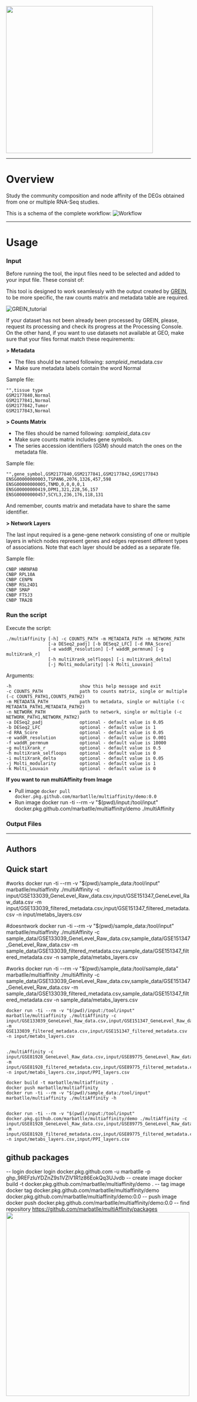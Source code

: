 <img src=".img/multiAffinty-logo.png" width="400">


-------------------------------------------------------------------------------------------
# Overview
Study the community composition and node affinity of the DEGs obtained from one or multiple RNA-Seq studies.

This is a schema of the complete workflow:
![Workflow](.img/multiAffinity_workflow.png)

-------------------------------------------------------------------------------------------

# Usage
### Input
Before running the tool, the input files need to be selected and added to your input file. These consist of:

This tool is designed to work seamlessly with the output created by [GREIN](http://www.ilincs.org/apps/grein/?gse=), to be more specific, the raw counts matrix and metadata table are required. 

![GREIN_tutorial](.img/tutorial_grein.png)

If your dataset has not been already been processed by GREIN, please, request its processing and check its progress at the Processing Console. On the other hand, if you want to use datasets not available at GEO, make sure that your files format match these requirements:

**> Metadata**
* The files should be named following: *sampleid*_metadata.csv
* Make sure metadata labels contain the word Normal

Sample file:

    "",tissue type
    GSM2177840,Normal
    GSM2177841,Normal
    GSM2177842,Tumor
    GSM2177843,Normal

**> Counts Matrix**
* The files should be named following: *sampleid*_data.csv
* Make sure counts matrix includes gene symbols.
* The series accession identifiers (GSM) should match the ones on the metadata file.

Sample file:

    "",gene_symbol,GSM2177840,GSM2177841,GSM2177842,GSM2177843
    ENSG00000000003,TSPAN6,2076,1326,457,598
    ENSG00000000005,TNMD,0,0,0,0,1
    ENSG00000000419,DPM1,321,228,56,157
    ENSG00000000457,SCYL3,236,176,118,131

And remember, counts matrix and metadata have to share the same identifier.

**> Network Layers**

The last input required is a gene-gene network consisting of one or multiple layers in which nodes represent genes and edges represent different types of associations. Note that each layer should be added as a separate file.

Sample file:

    CNBP HNRNPAB
    CNBP RPL10A
    CNBP CENPN
    CNBP RSL24D1
    CNBP SMAP
    CNBP FTSJ3
    CNBP TRA2B

### Run the script

Execute the script:

    ./multiAffinity [-h] -c COUNTS_PATH -m METADATA_PATH -n NETWORK_PATH
                    [-a DESeq2_padj] [-b DESeq2_LFC] [-d RRA_Score]
                    [-e waddR_resolution] [-f waddR_permnum] [-g multiXrank_r]
                    [-h multiXrank_selfloops] [-i multiXrank_delta]
                    [-j Molti_modularity] [-k Molti_Louvain]

Arguments:

    -h                          show this help message and exit
    -c COUNTS_PATH              path to counts matrix, single or multiple (-c COUNTS_PATH1,COUNTS_PATH2)
    -m METADATA_PATH            path to metadata, single or multiple (-c METADATA_PATH1,METADATA_PATH2)
    -n NETWORK_PATH             path to network, single or multiple (-c NETWORK_PATH1,NETWORK_PATH2)
    -a DESeq2_padj              optional - default value is 0.05
    -b DESeq2_LFC               optional - default value is 1
    -d RRA_Score                optional - default value is 0.05
    -e waddR_resolution         optional - default value is 0.001
    -f waddR_permnum            optional - default value is 10000
    -g multiXrank_r             optional - default value is 0.5
    -h multiXrank_selfloops     optional - default value is 0
    -i multiXrank_delta         optional - default value is 0.05
    -j Molti_modularity         optional - default value is 1
    -k Molti_Louvain            optional - default value is 0

**If you want to run multiAffinity from Image**
* Pull image
`docker pull docker.pkg.github.com/marbatlle/multiaffinity/demo:0.0`
* Run image
    docker run -ti --rm -v "$(pwd)/input:/tool/input" docker.pkg.github.com/marbatlle/multiaffinity/demo ./multiAffinity <ARGUMENTS>

### Output Files

-------------------------------------------------------------------------------------------

## Authors


## Quick start
#works
docker run -ti --rm -v "$(pwd)/sample_data:/tool/input" marbatlle/multiaffinity ./multiAffinity -c input/GSE133039_GeneLevel_Raw_data.csv,input/GSE151347_GeneLevel_Raw_data.csv -m input/GSE133039_filtered_metadata.csv,input/GSE151347_filtered_metadata.csv -n input/metabs_layers.csv

#doesntwork
docker run -ti --rm -v "$(pwd)/sample_data:/tool/input" marbatlle/multiaffinity ./multiAffinity -c sample_data/GSE133039_GeneLevel_Raw_data.csv,sample_data/GSE151347_GeneLevel_Raw_data.csv -m sample_data/GSE133039_filtered_metadata.csv,sample_data/GSE151347_filtered_metadata.csv -n sample_data/metabs_layers.csv

#works
docker run -ti --rm -v "$(pwd)/sample_data:/tool/sample_data" marbatlle/multiaffinity ./multiAffinity -c sample_data/GSE133039_GeneLevel_Raw_data.csv,sample_data/GSE151347_GeneLevel_Raw_data.csv -m sample_data/GSE133039_filtered_metadata.csv,sample_data/GSE151347_filtered_metadata.csv -n sample_data/metabs_layers.csv






    docker run -ti --rm -v "$(pwd)/input:/tool/input" marbatlle/multiaffinity ./multiAffinity -c input/GSE133039_GeneLevel_Raw_data.csv,input/GSE151347_GeneLevel_Raw_data.csv -m GSE133039_filtered_metadata.csv,input/GSE151347_filtered_metadata.csv -n input/metabs_layers.csv


    ./multiAffinity -c input/GSE81928_GeneLevel_Raw_data.csv,input/GSE89775_GeneLevel_Raw_data.csv,input/GSE104766_GeneLevel_Raw_data.csv,input/GSE133039_GeneLevel_Raw_data.csv,input/GSE151347_GeneLevel_Raw_data.csv -m input/GSE81928_filtered_metadata.csv,input/GSE89775_filtered_metadata.csv,input/GSE104766_filtered_metadata.csv,input/GSE133039_filtered_metadata.csv,input/GSE151347_filtered_metadata.csv -n input/metabs_layers.csv,input/PPI_layers.csv

    docker build -t marbatlle/multiaffinity .
    docker push marbatlle/multiaffinity
    docker run -ti --rm -v "$(pwd)/sample_data:/tool/input" marbatlle/multiaffinity ./multiAffinity -h


    docker run -ti --rm -v "$(pwd)/input:/tool/input" docker.pkg.github.com/marbatlle/multiaffinity/demo ./multiAffinity -c input/GSE81928_GeneLevel_Raw_data.csv,input/GSE89775_GeneLevel_Raw_data.csv,input/GSE104766_GeneLevel_Raw_data.csv,input/GSE133039_GeneLevel_Raw_data.csv,input/GSE151347_GeneLevel_Raw_data.csv -m input/GSE81928_filtered_metadata.csv,input/GSE89775_filtered_metadata.csv,input/GSE104766_filtered_metadata.csv,input/GSE133039_filtered_metadata.csv,input/GSE151347_filtered_metadata.csv -n input/metabs_layers.csv,input/PPI_layers.csv



## github packages
-- login
docker login docker.pkg.github.com -u marbatlle -p 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
-- create image
docker build -t docker.pkg.github.com/marbatlle/multiaffinity/demo .
-- tag image
docker tag docker.pkg.github.com/marbatlle/multiaffinity/demo docker.pkg.github.com/marbatlle/multiaffinity/demo:0.0
-- push image
docker push docker.pkg.github.com/marbatlle/multiaffinity/demo:0.0
-- find repository
https://github.com/marbatlle/multiAffinity/packages
<img src=".img/logos-project.jpg" width="500">